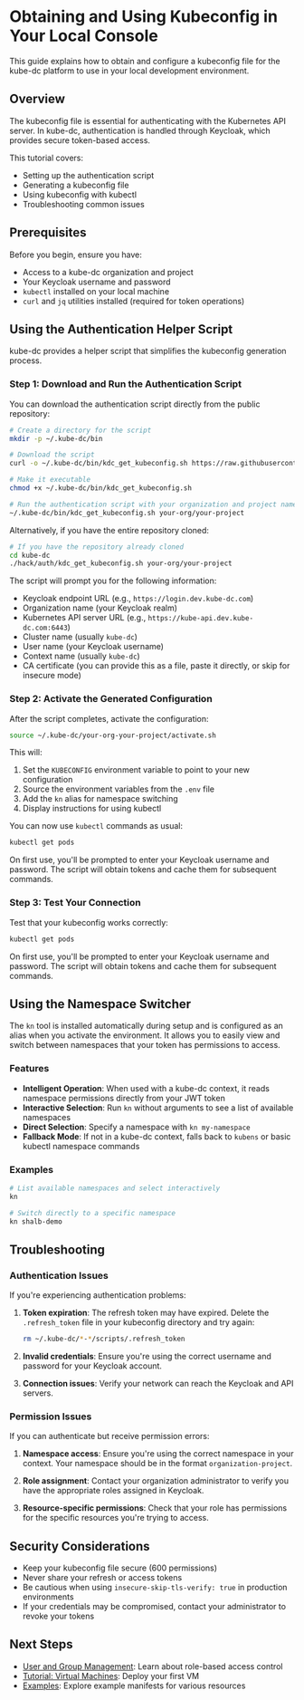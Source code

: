 # Obtaining and Using Kubeconfig in Your Local Console

This guide explains how to obtain and configure a kubeconfig file for the kube-dc platform to use in your local development environment.

## Overview

The kubeconfig file is essential for authenticating with the Kubernetes API server. In kube-dc, authentication is handled through Keycloak, which provides secure token-based access.

This tutorial covers:
- Setting up the authentication script
- Generating a kubeconfig file
- Using kubeconfig with kubectl
- Troubleshooting common issues

## Prerequisites

Before you begin, ensure you have:

- Access to a kube-dc organization and project
- Your Keycloak username and password
- `kubectl` installed on your local machine
- `curl` and `jq` utilities installed (required for token operations)

## Using the Authentication Helper Script

kube-dc provides a helper script that simplifies the kubeconfig generation process.

### Step 1: Download and Run the Authentication Script

You can download the authentication script directly from the public repository:

```bash
# Create a directory for the script
mkdir -p ~/.kube-dc/bin

# Download the script
curl -o ~/.kube-dc/bin/kdc_get_kubeconfig.sh https://raw.githubusercontent.com/kube-dc/kube-dc-public/main/hack/auth/kdc_get_kubeconfig.sh

# Make it executable
chmod +x ~/.kube-dc/bin/kdc_get_kubeconfig.sh

# Run the authentication script with your organization and project name
~/.kube-dc/bin/kdc_get_kubeconfig.sh your-org/your-project
```

Alternatively, if you have the entire repository cloned:

```bash
# If you have the repository already cloned
cd kube-dc
./hack/auth/kdc_get_kubeconfig.sh your-org/your-project
```

The script will prompt you for the following information:
- Keycloak endpoint URL (e.g., `https://login.dev.kube-dc.com`)
- Organization name (your Keycloak realm)
- Kubernetes API server URL (e.g., `https://kube-api.dev.kube-dc.com:6443`)
- Cluster name (usually `kube-dc`)
- User name (your Keycloak username)
- Context name (usually `kube-dc`)
- CA certificate (you can provide this as a file, paste it directly, or skip for insecure mode)

### Step 2: Activate the Generated Configuration

After the script completes, activate the configuration:

```bash
source ~/.kube-dc/your-org-your-project/activate.sh
```

This will:

1. Set the `KUBECONFIG` environment variable to point to your new configuration
2. Source the environment variables from the `.env` file
3. Add the `kn` alias for namespace switching
4. Display instructions for using kubectl

You can now use `kubectl` commands as usual:

```bash
kubectl get pods
```

On first use, you'll be prompted to enter your Keycloak username and password. The script will obtain tokens and cache them for subsequent commands.

### Step 3: Test Your Connection

Test that your kubeconfig works correctly:

```bash
kubectl get pods
```

On first use, you'll be prompted to enter your Keycloak username and password. The script will obtain tokens and cache them for subsequent commands.



## Using the Namespace Switcher

The `kn` tool is installed automatically during setup and is configured as an alias when you activate the environment. It allows you to easily view and switch between namespaces that your token has permissions to access.

### Features

- **Intelligent Operation**: When used with a kube-dc context, it reads namespace permissions directly from your JWT token
- **Interactive Selection**: Run `kn` without arguments to see a list of available namespaces
- **Direct Selection**: Specify a namespace with `kn my-namespace`
- **Fallback Mode**: If not in a kube-dc context, falls back to `kubens` or basic kubectl namespace commands

### Examples

```bash
# List available namespaces and select interactively
kn

# Switch directly to a specific namespace
kn shalb-demo
```

## Troubleshooting

### Authentication Issues

If you're experiencing authentication problems:

1. **Token expiration**: The refresh token may have expired. Delete the `.refresh_token` file in your kubeconfig directory and try again:
   ```bash
   rm ~/.kube-dc/*-*/scripts/.refresh_token
   ```

2. **Invalid credentials**: Ensure you're using the correct username and password for your Keycloak account.

3. **Connection issues**: Verify your network can reach the Keycloak and API servers.

### Permission Issues

If you can authenticate but receive permission errors:

1. **Namespace access**: Ensure you're using the correct namespace in your context. Your namespace should be in the format `organization-project`.

2. **Role assignment**: Contact your organization administrator to verify you have the appropriate roles assigned in Keycloak.

3. **Resource-specific permissions**: Check that your role has permissions for the specific resources you're trying to access.

## Security Considerations

- Keep your kubeconfig file secure (600 permissions)
- Never share your refresh or access tokens
- Be cautious when using `insecure-skip-tls-verify: true` in production environments
- If your credentials may be compromised, contact your administrator to revoke your tokens

## Next Steps

- [User and Group Management](user-groups.md): Learn about role-based access control
- [Tutorial: Virtual Machines](tutorial-virtual-machines.md): Deploy your first VM
- [Examples](../examples/): Explore example manifests for various resources

